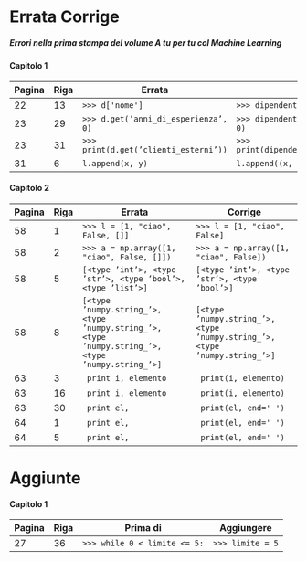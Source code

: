 # Errata Corrige
##### Errori nella prima stampa del volume *A tu per tu col **Machine Learning***

#### Capitolo 1
| **Pagina** | **Riga** | **Errata** | **Corrige** |
|------|------|------------|-------------|
| 22     | 13   | `>>> d['nome']`  | `>>> dipendente['nome']`   |
| 23     | 29   | `>>> d.get(’anni_di_esperienza’, 0)`  | `>>> dipendente.get(’anni_di_esperienza’, 0)`   |
| 23     | 31   | `>>> print(d.get(’clienti_esterni’))`  | `>>> print(dipendente.get(’clienti_esterni’))`   |
| 31     | 6   | `l.append(x, y)`  | `l.append((x, y))`   |

#### Capitolo 2
| **Pagina** | **Riga** | **Errata** | **Corrige** |
|------|------|------------|-------------|
| 58     | 1   | `>>> l = [1, "ciao", False, []]`  | `>>> l = [1, "ciao", False]`   |
| 58     | 2   | `>>> a = np.array([1, "ciao", False, []])`  | `>>> a = np.array([1, "ciao", False])`   |
| 58     | 5   | `[<type ’int’>, <type ’str’>, <type ’bool’>, <type ’list’>]`  | `[<type ’int’>, <type ’str’>, <type ’bool’>]`   |
| 58     | 8   | `[<type ’numpy.string_’>, <type ’numpy.string_’>, <type ’numpy.string_’>, <type ’numpy.string_’>]`  | `[<type ’numpy.string_’>, <type ’numpy.string_’>, <type ’numpy.string_’>]`   |
| 63     | 3   | ` print i, elemento`  | ` print(i, elemento)`   |
| 63     | 16   | ` print i, elemento`  | ` print(i, elemento)`   |
| 63     | 30   | ` print el,`  | ` print(el, end=' ')`   |
| 64     | 1   | ` print el,`  | ` print(el, end=' ')`   |
| 64     | 5   | ` print el,`  | ` print(el, end=' ')`   |

# Aggiunte 
#### Capitolo 1
| **Pagina** | **Riga** | **Prima di** | **Aggiungere** |
|------|------|------------|-------------|
| 27     | 36   | `>>> while 0 < limite <= 5:`  | `>>> limite = 5`   |
